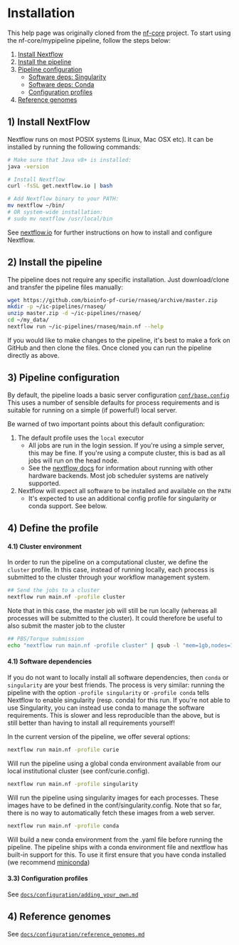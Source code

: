# Installation

This help page was originally cloned from the [nf-core](https://nf-co.re/) project.
To start using the nf-core/mypipeline pipeline, follow the steps below:

1. [Install Nextflow](#1-install-nextflow)
2. [Install the pipeline](#2-install-the-pipeline)
3. [Pipeline configuration](#3-pipeline-configuration)
    * [Software deps: Singularity](#31-software-deps-singularity)
    * [Software deps: Conda](#32-software-deps-conda)
    * [Configuration profiles](#33-configuration-profiles)
4. [Reference genomes](#4-reference-genomes)

## 1) Install NextFlow
Nextflow runs on most POSIX systems (Linux, Mac OSX etc). It can be installed by running the following commands:

```bash
# Make sure that Java v8+ is installed:
java -version

# Install Nextflow
curl -fsSL get.nextflow.io | bash

# Add Nextflow binary to your PATH:
mv nextflow ~/bin/
# OR system-wide installation:
# sudo mv nextflow /usr/local/bin
```

See [nextflow.io](https://www.nextflow.io/) for further instructions on how to install and configure Nextflow.

## 2) Install the pipeline

The pipeline does not require any specific installation. Just download/clone and transfer the pipeline files manually:

```bash
wget https://github.com/bioinfo-pf-curie/rnaseq/archive/master.zip
mkdir -p ~/ic-pipelines/rnaseq/
unzip master.zip -d ~/ic-pipelines/rnaseq/
cd ~/my_data/
nextflow run ~/ic-pipelines/rnaseq/main.nf --help
```

If you would like to make changes to the pipeline, it's best to make a fork on GitHub and then clone the files. Once cloned you can run the pipeline directly as above.


## 3) Pipeline configuration
By default, the pipeline loads a basic server configuration [`conf/base.config`](../conf/base.config)
This uses a number of sensible defaults for process requirements and is suitable for running on a simple (if powerful!) local server.

Be warned of two important points about this default configuration:

1. The default profile uses the `local` executor
    * All jobs are run in the login session. If you're using a simple server, this may be fine. If you're using a compute cluster, this is bad as all jobs will run on the head node.
    * See the [nextflow docs](https://www.nextflow.io/docs/latest/executor.html) for information about running with other hardware backends. Most job scheduler systems are natively supported.
2. Nextflow will expect all software to be installed and available on the `PATH`
    * It's expected to use an additional config profile for singularity or conda support. See below.

## 4) Define the profile

#### 4.1) Cluster environment

In order to run the pipeline on a computational cluster, we define the `cluster` profile.
In this case, instead of running locally, each process is submitted to the cluster through your workflow management system.

```bash
## Send the jobs to a cluster
nextflow run main.nf -profile cluster
```

Note that in this case, the master job will still be run locally (whereas all processes will be submitted to the cluster).
It could therefore be useful to also submit the master job to the cluster

```bash
## PBS/Torque submission
echo "nextflow run main.nf -profile cluster" | qsub -l "mem=1gb,nodes=1:ppn=1"
```

#### 4.1) Software dependencies

If you do not want to locally install all software dependencies, then `conda` or `singularity` are your best friends.
The process is very similar: running the pipeline with the option `-profile singularity` or `-profile conda` tells Nextflow to enable singularity (resp. conda) for this run. 
If you're not able to use Singularity, you can instead use conda to manage the software requirements.
This is slower and less reproducible than the above, but is still better than having to install all requirements yourself!

In the current version of the pipeline, we offer several options:

```bash
nextflow run main.nf -profile curie
```

Will run the pipeline using a global conda environment available from our local institutional cluster (see conf/curie.config).

```bash
nextflow run main.nf -profile singularity
```

Will run the pipeline using singularity images for each processes. These images have to be defined in the conf/singularity.config.
Note that so far, there is no way to automatically fetch these images from a web server.


```bash
nextflow run main.nf -profile conda
```

Will build a new conda environment from the .yaml file before running the pipeline.
The pipeline ships with a conda environment file and nextflow has built-in support for this.
To use it first ensure that you have conda installed (we recommend [miniconda](https://conda.io/miniconda.html))

#### 3.3) Configuration profiles

See [`docs/configuration/adding_your_own.md`](configuration/adding_your_own.md)

## 4) Reference genomes

See [`docs/configuration/reference_genomes.md`](configuration/reference_genomes.md)
